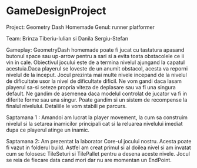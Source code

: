 # GameDesignProject
Project: Geometry Dash Homemade
Genul: runner platformer

Team: Brinza Tiberiu-Iulian si Danila Sergiu-Stefan

Gameplay:
GeometryDash homemade poate fi jucat cu tastatura apasand butonul space sau up-arrow pentru a sari si a evita toata obstacolele ce ii vin in cale. Obiectivul jocului este de a termina nivelul ajungand la capatul acestuia.Daca playerul se loveste de un anumit obstacol, acesta va reporni nivelul de la inceput.
Jocul prezinta mai multe nivele incepand de la nivelul de dificultate usor la nivel de dificultate dificil.
Ne vom gandi daca lasam playerul sa-si seteze propria viteza de deplasare sau va fi una singura default.
Ne gandim de asemenea daca modelul controlat de jucator va fi in diferite forme sau una singur.
Poate gandim si un sistem de recompense la finalul nivelului. Detaliile le vom stabili pe parcurs.

Saptamana 1 : Amandoi am lucrat la player movement, la cum sa construim nivelul si la setarea inamicilor principali cat si la reluarea nivelului imediat dupa ce playerul atinge un inamic.


Saptamana 2: Am prezentat la laborator Core-ul jocului nostru. Acesta poate fi vazut in folderul build. Astfel am creat primul si al doilea nivel si am invatat cum se folosesc TileSeturi si TilePallet pentru a desena aceste nivele. Jocul se reia de fiecare data cand mori dar nu are momentan un EndPoint.
